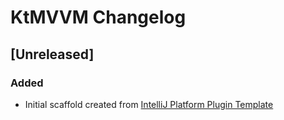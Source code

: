 <!-- Keep a Changelog guide -> https://keepachangelog.com -->

# KtMVVM Changelog

## [Unreleased]
### Added
- Initial scaffold created from [IntelliJ Platform Plugin Template](https://github.com/JetBrains/intellij-platform-plugin-template)
